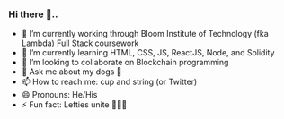 ### Hi there 👋..

- 🔭 I’m currently working through Bloom Institute of Technology (fka Lambda) Full Stack coursework
- 🌱 I’m currently learning HTML, CSS, JS, ReactJS, Node, and Solidity
- 👯 I’m looking to collaborate on Blockchain programming
- 💬 Ask me about my dogs 🐶
- 📫 How to reach me: cup and string (or Twitter)
- 😄 Pronouns: He/His
- ⚡ Fun fact: Lefties unite 💁🏻‍♂️

<!--
**Jmz0127/Jmz0127** is a ✨ _special_ ✨ repository because its `README.md` (this file) appears on your GitHub profile.

Here are some ideas to get you started:

- 🔭 I’m currently working on ...
- 🌱 I’m currently learning ...
- 👯 I’m looking to collaborate on ...
- 🤔 I’m looking for help with ...
- 💬 Ask me about ...
- 📫 How to reach me: ...
- 😄 Pronouns: ...
- ⚡ Fun fact: ...
-->
